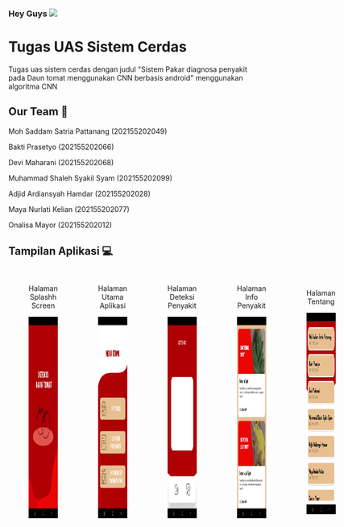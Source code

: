 ### Hey Guys <img src="https://media.giphy.com/media/mGcNjsfWAjY5AEZNw6/giphy.gif" width="50">
# Tugas UAS Sistem Cerdas

Tugas uas sistem cerdas dengan judul "Sistem Pakar diagnosa penyakit pada Daun tomat menggunakan CNN berbasis android"
menggunakan algoritma CNN

## Our Team 🌱
<p>Moh Saddam Satria Pattanang (202155202049)</p>
<p>Bakti Prasetyo (202155202066)</p>
<p>Devi Maharani (202155202068)</p>
<p>Muhammad Shaleh Syakil Syam (202155202099)</p>
<p>Adjid Ardiansyah Hamdar (202155202028)</p>
<p>Maya Nurlati Kelian (202155202077)</p>
<p>Onalisa Mayor (202155202012)</p>

## Tampilan Aplikasi 💻
<div style="display: flex; flex-direction: row; justify-content: space-between; align-items: center;">
  <figure style="margin-bottom: 20px; text-align: center;">
  <p>Halaman Splashh Screen</p>
    <img width="200" height="400" src="gambar/utama.jpg">
  </figure>
  <figure style="margin-bottom: 20px; text-align: center;">
  <p>Halaman Utama Aplikasi</p>
    <img width="200" height="400" src="gambar/utama2.jpg">
  </figure>
  <figure style="margin-bottom: 20px; text-align: center;">
  <p>Halaman Deteksi Penyakit</p>
    <img width="200" height="400" src="gambar/deteksi.jpg">
  </figure>
  <figure style="margin-bottom: 20px; text-align: center;">
  <p>Halaman Info Penyakit</p>
    <img width="200" height="400" src="gambar/infopenyakit.jpg">
  </figure>
  <figure style="margin-bottom: 20px; text-align: center;">
  <p>Halaman Tentang</p>
    <img width="200" height="400" src="gambar/tentang.jpg">
  </figure>
</div>


